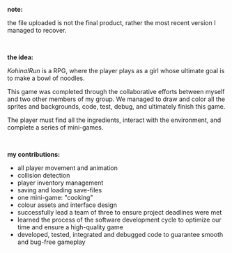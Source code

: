**note:**

the file uploaded is not the final product, rather the most recent version I managed to recover.

<br>

**the idea:** 

*Kohina!Run* is a RPG, where the player plays as a girl whose ultimate goal is to make a bowl of noodles. 

This game was completed through the collaborative efforts between myself and two other members of my group. We managed to draw and color all the sprites and backgrounds, code, test, debug, and ultimately finish this game.

The player must find all the ingredients, interact with the environment, and complete a series of mini-games.

<br>

**my contributions:**

- all player movement and animation
- collision detection
- player inventory management
- saving and loading save-files
- one mini-game: "cooking"
- colour assets and interface design
- successfully lead a team of three to ensure project deadlines were met
- learned the process of the software development cycle to optimize our time and ensure a high-quality game
- developed, tested, integrated and debugged code  to guarantee smooth and bug-free gameplay

<br>
